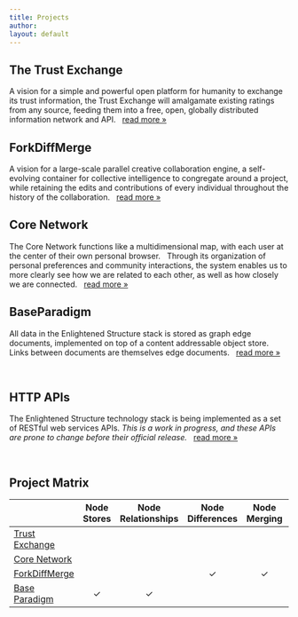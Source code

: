 ```yaml
---
title: Projects 
author: 
layout: default
---
```


The Trust Exchange
------------------

A vision for a simple and powerful open platform for humanity to exchange its trust information, the
Trust Exchange will amalgamate existing ratings from any source, feeding them into a free, open,
globally distributed information network and API. &nbsp; [read more &raquo;](/Trust_Exchange)

ForkDiffMerge
-------------

A vision for a large-scale parallel creative collaboration engine, a self-evolving container for
collective intelligence to congregate around a project, while retaining the edits and contributions
of every individual throughout the history of the collaboration. &nbsp; [read more
&raquo;](/ForkDiffMerge)

Core Network
------------

The Core Network functions like a multidimensional map, 
with each user at the center of their own personal browser.  
Through its organization of personal preferences and community interactions, 
the system enables us to more clearly see how we are related to each other, 
as well as how closely we are connected. &nbsp; [read more
&raquo;](/Core_Network)

BaseParadigm
------------

All data in the Enlightened Structure stack is stored as graph edge documents, implemented on top
of a content addressable object store. Links between documents are themselves edge documents.
&nbsp; [read more &raquo;](/BaseParadigm)


<div class="hr-ellipsis">&nbsp;</div>

HTTP APIs
---------

The Enlightened Structure technology stack is being implemented as a set of RESTful web services
APIs. *This is a work in progress, and these APIs are prone to change before their official
release.* &nbsp; [read more &raquo;](/API)

<div class="hr-ellipsis">&nbsp;</div>

Project Matrix
--------------

|                          | Node Stores                 | Node Relationships        | Node Differences      | Node Merging                | Node Visualization       | Node Navigation    | Trust Ratings               |
|:-------------------------|:---------------------------:|:-------------------------:|:---------------------:|:---------------------------:|:------------------------:|:------------------:|:---------------------------:|
| [Trust Exchange][]       |                             |                           |                       |                             |                          |                    | &#x2713;                    |
| [Core Network][]         |                             |                           |                       |                             | &#x2713;                 | &#x2713;           |                             |
| [ForkDiffMerge][]        |                             |                           |  &#x2713;             |  &#x2713;                   |                          |                    |                             |
| [Base Paradigm][]        |  &#x2713;                   |  &#x2713;                 |                       |                             |                          |                    |                             |

[Trust Exchange]: /Trust_Exchange
[Core Network]: /Core_Network
[ForkDiffMerge]: /ForkDiffMerge
[Base Paradigm]: /BaseParadigm
[Core Network]: /Core_Network
